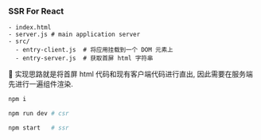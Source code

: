 ### SSR For React

```
- index.html
- server.js # main application server
- src/
  - entry-client.js  # 将应用挂载到一个 DOM 元素上
  - entry-server.js  # 获取首屏 html 字符串
```

:hammer: 实现思路就是将首屏 html 代码和现有客户端代码进行直出, 因此需要在服务端先进行一遍组件渲染.


```bash
npm i

npm run dev # csr

npm start   # ssr
```